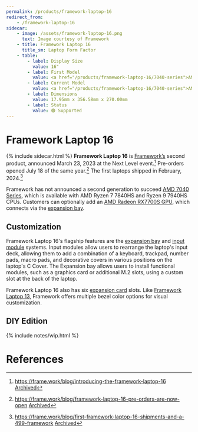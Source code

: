 ```yaml
---
permalink: /products/framework-laptop-16
redirect_from:
    - /framework-laptop-16
sidecar:
    - image: /assets/framework-laptop-16.png
      text: Image courtesy of Framework
    - title: Framework Laptop 16
      title_sm: Laptop Form Factor
    - table: 
        - label: Display Size
          value: 16"
        - label: First Model
          value: <a href="/products/framework-laptop-16/7040-series">AMD Ryzen 7040 Series</a>
        - label: Current Model
          value: <a href="/products/framework-laptop-16/7040-series">AMD Ryzen 7040 Series</a>
        - label: Dimensions
          value: 17.95mm x 356.58mm x 270.00mm 
        - label: Status
          value: 🟢 Supported
---
```

# Framework Laptop 16
{% include sidecar.html %}
**Framework Laptop 16** is [Framework’s](/framework-computer-inc) second product, announced March 23, 2023 at the Next Level event.[^1] Pre-orders opened July 18 of the same year.[^2] The first laptops shipped in February, 2024.[^7]

Framework has not announced a second generation to succeed [AMD 7040 Series](/framework-laptop-16/7040-series), which is available with AMD Ryzen 7 7840HS and Ryzen 9 7940HS CPUs. Customers can optionally add an [AMD Radeon RX7700S GPU](/expansion-bay/radeon-rx-7700s), which connects via the [expansion bay](/expansion-bay).

## Customization
Framework Laptop 16's flagship features are the [expansion bay](/expansion-bay) and [input module](/input-modules) systems. Input modules allow users to rearrange the laptop's input deck, allowing them to add a combination of a keyboard, trackpad, number pads, macro pads, and decorative covers in various positions on the laptop's C Cover. The Expansion bay allows users to install functional modules, such as a graphics card or additional M.2 slots, using a custom slot at the back of the laptop.

Framework Laptop 16 also has six [expansion card](/expansion-cards) slots. Like [Framework Laptop 13](/framework-laptop-13), Framework offers multiple bezel color options for visual customization.

## DIY Edition
{% include notes/wip.html %}

# References
[^1]: <https://frame.work/blog/introducing-the-framework-laptop-16> [Archived](https://web.archive.org/web/20250114044406/https://frame.work/blog/introducing-the-framework-laptop-16) 
[^2]: <https://frame.work/blog/framework-laptop-16-pre-orders-are-now-open> [Archived](https://web.archive.org/web/20250114044848/https://frame.work/blog/framework-laptop-16-pre-orders-are-now-open) 
[^7]: <https://frame.work/blog/first-framework-laptop-16-shipments-and-a-499-framework> [Archived](http://web.archive.org/web/20250113223238/https://frame.work/blog/first-framework-laptop-16-shipments-and-a-499-framework) 